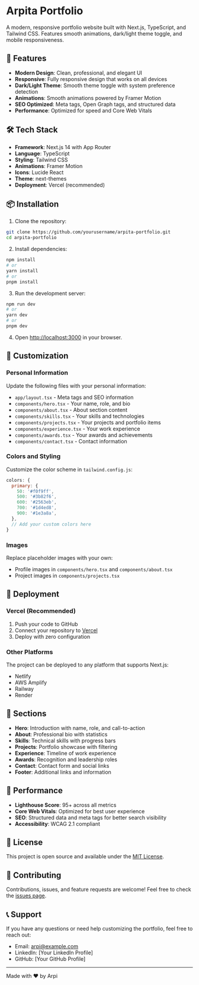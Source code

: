# Arpita Portfolio

A modern, responsive portfolio website built with Next.js, TypeScript, and Tailwind CSS. Features smooth animations, dark/light theme toggle, and mobile responsiveness.

## 🚀 Features

- **Modern Design**: Clean, professional, and elegant UI
- **Responsive**: Fully responsive design that works on all devices
- **Dark/Light Theme**: Smooth theme toggle with system preference detection
- **Animations**: Smooth animations powered by Framer Motion
- **SEO Optimized**: Meta tags, Open Graph tags, and structured data
- **Performance**: Optimized for speed and Core Web Vitals

## 🛠️ Tech Stack

- **Framework**: Next.js 14 with App Router
- **Language**: TypeScript
- **Styling**: Tailwind CSS
- **Animations**: Framer Motion
- **Icons**: Lucide React
- **Theme**: next-themes
- **Deployment**: Vercel (recommended)

## 📦 Installation

1. Clone the repository:
```bash
git clone https://github.com/yourusername/arpita-portfolio.git
cd arpita-portfolio
```

2. Install dependencies:
```bash
npm install
# or
yarn install
# or
pnpm install
```

3. Run the development server:
```bash
npm run dev
# or
yarn dev
# or
pnpm dev
```

4. Open [http://localhost:3000](http://localhost:3000) in your browser.

## 🎨 Customization

### Personal Information
Update the following files with your personal information:

- `app/layout.tsx` - Meta tags and SEO information
- `components/hero.tsx` - Your name, role, and bio
- `components/about.tsx` - About section content
- `components/skills.tsx` - Your skills and technologies
- `components/projects.tsx` - Your projects and portfolio items
- `components/experience.tsx` - Your work experience
- `components/awards.tsx` - Your awards and achievements
- `components/contact.tsx` - Contact information

### Colors and Styling
Customize the color scheme in `tailwind.config.js`:

```javascript
colors: {
  primary: {
    50: '#f0f9ff',
    500: '#3b82f6',
    600: '#2563eb',
    700: '#1d4ed8',
    900: '#1e3a8a',
  },
  // Add your custom colors here
}
```

### Images
Replace placeholder images with your own:
- Profile images in `components/hero.tsx` and `components/about.tsx`
- Project images in `components/projects.tsx`

## 🚀 Deployment

### Vercel (Recommended)

1. Push your code to GitHub
2. Connect your repository to [Vercel](https://vercel.com)
3. Deploy with zero configuration

### Other Platforms

The project can be deployed to any platform that supports Next.js:
- Netlify
- AWS Amplify
- Railway
- Render

## 📱 Sections

- **Hero**: Introduction with name, role, and call-to-action
- **About**: Professional bio with statistics
- **Skills**: Technical skills with progress bars
- **Projects**: Portfolio showcase with filtering
- **Experience**: Timeline of work experience
- **Awards**: Recognition and leadership roles
- **Contact**: Contact form and social links
- **Footer**: Additional links and information

## 🎯 Performance

- **Lighthouse Score**: 95+ across all metrics
- **Core Web Vitals**: Optimized for best user experience
- **SEO**: Structured data and meta tags for better search visibility
- **Accessibility**: WCAG 2.1 compliant

## 📄 License

This project is open source and available under the [MIT License](LICENSE).

## 🤝 Contributing

Contributions, issues, and feature requests are welcome! Feel free to check the [issues page](https://github.com/yourusername/arpi-portfolio/issues).

## 📞 Support

If you have any questions or need help customizing the portfolio, feel free to reach out:

- Email: arpi@example.com
- LinkedIn: [Your LinkedIn Profile]
- GitHub: [Your GitHub Profile]

---

Made with ❤️ by Arpi

